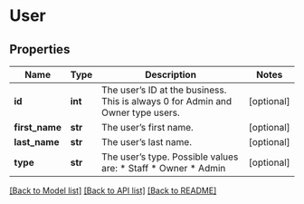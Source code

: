 # User

## Properties
Name | Type | Description | Notes
------------ | ------------- | ------------- | -------------
**id** | **int** | The user’s ID at the business. This is always 0 for Admin and Owner type users. | [optional] 
**first_name** | **str** | The user’s first name. | [optional] 
**last_name** | **str** | The user’s last name. | [optional] 
**type** | **str** | The user’s type. Possible values are:  * Staff  * Owner  * Admin | [optional] 

[[Back to Model list]](../README.md#documentation-for-models) [[Back to API list]](../README.md#documentation-for-api-endpoints) [[Back to README]](../README.md)


